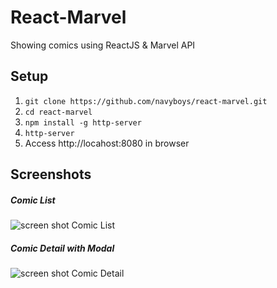 # React-Marvel

Showing comics using ReactJS & Marvel API

## Setup

1. `git clone https://github.com/navyboys/react-marvel.git`
1. `cd react-marvel`
1. `npm install -g http-server`
1. `http-server`
1. Access http://locahost:8080 in browser

## Screenshots

##### Comic List

![screen shot Comic List](https://cloud.githubusercontent.com/assets/292731/18578400/921791c6-7ba4-11e6-8dfa-3f9abab0d6cc.jpg)

##### Comic Detail with Modal

![screen shot Comic Detail](https://cloud.githubusercontent.com/assets/292731/18578399/92157bd4-7ba4-11e6-81c0-6fe2c30bc662.jpg)

